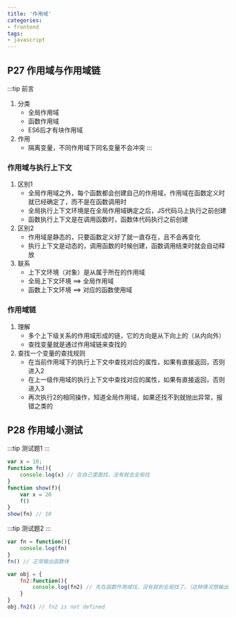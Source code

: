 ```yaml
---
title: '作用域'
categories:
- frontend
tags:
- javascript
---
```


## P27 作用域与作用域链
:::tip 前言
1. 分类
    * 全局作用域
    * 函数作用域
    * ES6后才有块作用域
2. 作用
    * 隔离变量，不同作用域下同名变量不会冲突
:::


### 作用域与执行上下文
1. 区别1
    * 全局作用域之外，每个函数都会创建自己的作用域，作用域在函数定义时就已经确定了，而不是在函数调用时
    * 全局执行上下文环境是在全局作用域确定之后，JS代码马上执行之前创建
    * 函数执行上下文是在调用函数时，函数体代码执行之前创建
2. 区别2
    * 作用域是静态的，只要函数定义好了就一直存在，且不会再变化
    * 执行上下文是动态的，调用函数的时候创建，函数调用结束时就会自动释放
3. 联系
    * 上下文环境（对象）是从属于所在的作用域
    * 全局上下文环境 ==> 全局作用域
    * 函数上下文环境 ==> 对应的函数使用域

### 作用域链
1. 理解
    * 多个上下级关系的作用域形成的链，它的方向是从下向上的（从内向外）
    * 查找变量就是通过作用域链来查找的
2. 查找一个变量的查找规则
    * 在当前作用域下的执行上下文中查找对应的属性，如果有直接返回，否则进入2
    * 在上一级作用域的执行上下文中查找对应的属性，如果有直接返回，否则进入3
    * 再次执行2的相同操作，知道全局作用域，如果还找不到就抛出异常，报错之类的

## P28 作用域小测试
:::tip
测试题1
:::
```js
var x = 10;
function fn(){
    console.log(x) // 在自己里面找，没有就去全局找
}
function show(f){
    var x = 20
    f()
}
show(fn) // 10
```

:::tip
测试题2
:::
```js
var fn = function(){
    console.log(fn)
}
fn() // 正常输出函数体

var obj = {
    fn2:function(){
        console.log(fn2) // 先在函数作用域找，没有就到全局找了。（这种情况想输出，得写成this.fn2）
    }
}
obj.fn2() // fn2 is not defined
```